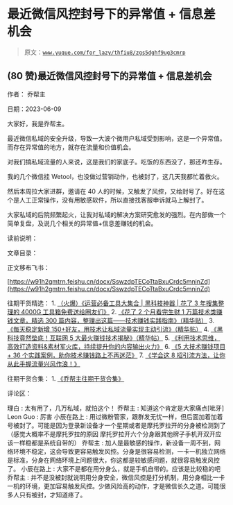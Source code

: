 # 最近微信风控封号下的异常值 + 信息差机会

> 原文：[`www.yuque.com/for_lazy/thfiu8/zgs5dghf9ug3cmrp`](https://www.yuque.com/for_lazy/thfiu8/zgs5dghf9ug3cmrp)



## (80 赞)最近微信风控封号下的异常值 + 信息差机会 

作者： 乔帮主 

日期：2023-06-09 

大家好，我是乔帮主。 

最近微信私域的安全升级，导致一大波个微用户私域受到影响，这是一个异常值。而存在异常值的地方，就存在流量和价值机会。 

对我们搞私域流量的人来说，这是我们的家底子。吃饭的东西没了，那还咋生存。 

我的几个微信挂 Wetool，也没做过营销动作，也被封了，这几天我都忙着救火。 

然后本周拉大家进群，邀请在 40 人的时候，又触发了风控，又给封号了。好在这个是人工正常操作，没有用敏感软件，所以直接找客服申诉就马上解封了。 

大家私域的后院频繁起火，让我对私域的解决方案研究愈发的强烈。在内部做一个简单复盘，及说几个相关的异常值+信息差赚钱的机会。 

读前说明： <ne-quote id="u4503d2e1" data-lake-id="u4503d2e1">

文章目录： <ne-quote id="u326fe272" data-lake-id="u326fe272">

正文移布飞书： 

[https://w91h2gmtrn.feishu.cn/docx/SswzdpTECoTtaBxuCrdc5mninZd](https://w91h2gmtrn.feishu.cn/docx/SswzdpTECoTtaBxuCrdc5mninZd) 

往期干货精选： <ne-oli index-type="0">1.  [（火爆）《运营必备工具大集合 | 黑科技神器 | 花了 3 年搜集整理的 4000G 工具箱免费送给圈友们》](https://wx.zsxq.com/dweb2/index/topic_detail/181422482248122) <ne-oli index-type="0">2.  [《花了 2 个月看完生财 1 万篇技术类赚钱文章，精选 300 篇内容，整理出这篇——技术赚钱实践指南》（精华贴）](https://t.zsxq.com/0eyIP8XKk) <ne-oli index-type="0">3.  [《每天稳定新增 150+好友，用技术让私域流量实现主动引流》（精华贴）](https://wx.zsxq.com/dweb2/index/topic_detail/584158111451544) <ne-oli index-type="0">4.  [《黑科技竟然垫底！互联网 5 大最火赚钱技术揭秘》（精华帖）](https://wx.zsxq.com/dweb2/index/topic_detail/584141142218154) <ne-oli index-type="0">5.  [《利用技术思维，高效打造资料&素材军火库，持续提升你的内容输出火力》](https://wx.zsxq.com/dweb2/index/topic_detail/181588224554542) <ne-oli index-type="0">6.  [《5 大技术赚钱项目 + 36 个实践案例，助你技术赚钱路上不再迷茫》](https://t.zsxq.com/0dIs5CaYH) <ne-oli index-type="0">7.  [《学会这 8 招引流方法，让你从此手握流量兴风作浪！》](https://t.zsxq.com/0ePkD8050) 

往期干货合集： <ne-oli index-type="0">1.  [《乔帮主往期干货合集》](https://t.zsxq.com/0d6SNCcC3) 

评论区： 

理白 : 太有用了，几万私域，就怕这个！ 乔帮主 : 知道这个肯定是大家痛点[呲牙] Leon Guo : 厉害 小辰在路上 : 用过微粉管家，跟群发无忧一样，但后面加着加着号被封了。可能是因为登录新设备才一个星期或者是摩托罗拉开的分身被检测到了（感觉大概率不是摩托罗拉的原因 摩托罗拉开六个分身跟其他牌子手机开双开应该一样稳都是系统自带的） 乔帮主 : 加人是最敏感的操作，新设备一周不到，网络环境不稳定，这会导致更容易触发风控。分身是很容易检测，一卡一机独立网络是标准，分身在网络环境上问题很大，你这都是较敏感问题，就很容易触发风控了。 小辰在路上 : 大家不是都在用分身么，就是手机自带的。应该是比较稳的吧 乔帮主 : 并不是没被封就说明用分身安全，微信风控是打分机制，用分身相比一卡一机的环境，更加容易触发风控。少做风险高的动作，才是微信长久之道。可能很多人只有被封，才知道疼了。</ne-quote></ne-quote>